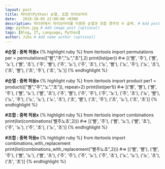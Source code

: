```yaml
---
layout: post
title: 파이썬(Python) 순열, 조합 라이브러리
date:   2018-10-05 22:00:00 +0300
description: 파이썬에서 라이브러리를 이용한 순열과 조합 경우의 수 출력. # Add post description (optional)
img: python.jpg # Add image post (optional)
tags: [Blog, IT, Language, Python]
author: Jiho # Add name author (optional)
---
```

**#순열 : 중복 허용x**
{% highlight ruby %}
from itertools import permutations
per = permutations(["빨","주","노","초"],2)
print(list(per))
#=> [('빨', '주'), ('빨', '노'), ('빨', '초'), ('주', '빨'), ('주', '노'), ('주', '초'), ('노', '빨'), ('노', '주'), ('노', '초'), ('초', '빨'), ('초', '주'), ('초', '노')]
{% endhighlight %}

**#순열 : 중복 허용o**
{% highlight ruby %}
from itertools import product
per1 = product((["빨","주","노","초"]), repeat=2)
print(list(per1))
#=> [('빨', '빨'), ('빨', '주'), ('빨', '노'), ('빨', '초'), ('주', '빨'), ('주', '주'), ('주', '노'), ('주', '초'), ('노', '빨'), ('노', '주'), ('노', '노'), ('노', '초'), ('초', '빨'), ('초', '주'), ('초', '노'), ('초', '초')]
{% endhighlight %}

**#조합 : 중복 허용x**
{% highlight ruby %}
from itertools import combinations
print(list(combinations('빨주노초',2)))
#=> [('빨', '주'), ('빨', '노'), ('빨', '초'), ('주', '노'), ('주', '초'), ('노', '초')]
{% endhighlight %}

**#조합 : 중복 허용o**
{% highlight ruby %}
from itertools import combinations_with_replacement
print(list(combinations_with_replacement("빨주노초",2)))
#=> [('빨', '빨'), ('빨', '주'), ('빨', '노'), ('빨', '초'), ('주', '주'), ('주', '노'), ('주', '초'), ('노', '노'), ('노', '초'), ('초', '초')]
{% endhighlight %}


